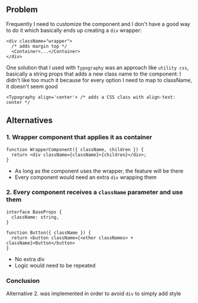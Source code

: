 ## Problem

Frequently I need to customize the component and I don't have a good way to do it which basically ends up creating a `div` wrapper:

```tsx
<div className="wrapper">
  /* adds margin top */
  <Container>...</Container>
</div>
```

One solution that I used with `Typography` was an approach like `utility css`, basically a string props that adds a new class name to the component:
I didn't like too much it because for every option I need to map to className, it doesn't seem good

```tsx
<Typography align='center'> /* adds a CSS class with align-text: center */
```

## Alternatives

### 1. Wrapper component that applies it as container

```tsx
function WrapperComponent({ className, children }) {
  return <div className={className}>{children}</div>;
}
```

- As long as the component uses the wrapper, the feature will be there
- Every component would need an extra `div` wrapping them

### 2. Every component receives a `className` parameter and use them

```tsx
interface BaseProps {
  className: string,
}

function Button({ className }) {
  return <button className={<other classNames> + className}>Button</button>
}
```

- No extra div
- Logic would need to be repeated

### Conclusion

Alternative 2. was implemented in order to avoid `div` to simply add style

